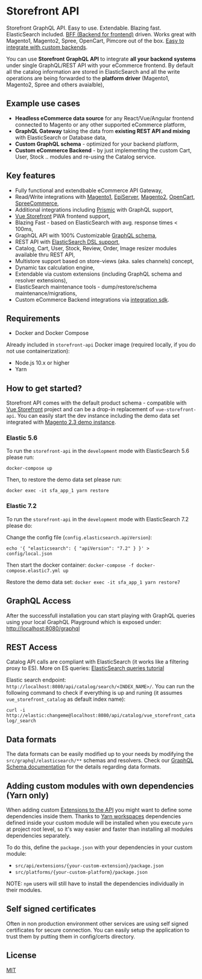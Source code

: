 Storefront API
==============

Storefront GraphQL API. Easy to use. Extendable. Blazing fast. ElasticSearch included. [BFF (Backend for frontend)](https://samnewman.io/patterns/architectural/bff/) driven.
Works great with Magento1, Magento2, Spree, OpenCart, Pimcore out of the box. [Easy to integrate with custom backends](https://github.com/DivanteLtd/storefront-integration-sdk).

You can use **Storefront GraphQL API** to integrate **all your backend systems** under single GraphQL/REST API with your eCommerce frontend.
By default all the catalog information are stored in ElasticSearch and all the write operations are being forwarded to the **platform driver** (Magento1, Magento2, Spree and others avaialble),

## Example use cases

 - **Headless eCommerce data source** for any React/Vue/Angular frontend connected to Magento or any other supported eCommerce platform,
 - **GraphQL Gateway** taking the data from **existing REST API and mixing** with ElasticSearch or Database data,
 - **Custom GraphQL schema** - optimized for your backend platform,
 - **Custom eCommerce Backend** - by just implementing the custom Cart, User, Stock .. modules and re-using the Catalog service.

## Key features

 - Fully functional and extendbable eCommerce API Gateway,
 - Read/Write integrations with [Magento1](https://github.com/DivanteLtd/magento1-vsbridge-indexer), [EpiServer](https://github.com/makingwaves/epi-commerce-to-vue-storefront), [Magento2](https://github.com/DivanteLtd/magento2-vsbridge-indexer), [OpenCart](https://github.com/butopea/vue-storefront-opencart-vsbridge), [SpreeCommerce](https://github.com/spark-solutions/spree2vuestorefront),
 - Additional integrations including [Prismic](https://forum.vuestorefront.io/t/prismic-connector/160) with GraphQL support,
 - [Vue Storefront](https://vuestorefront.io) PWA frontend support,
 - Blazing Fast - based on ElasticSearch with avg. response times < 100ms,
 - GraphQL API with 100% Customizable [GraphQL schema](https://divanteltd.github.io/storefront-api-schema/),
 - REST API with [ElasticSearch DSL support](https://www.elastic.co/guide/en/elasticsearch/reference/current/query-dsl.html),
 - Catalog, Cart, User, Stock, Review, Order, Image resizer modules available thru REST API,
 - Multistore support based on store-views (aka. sales channels) concept,
 - Dynamic tax calculation engine,
 - Extendable via custom extensions (including GraphQL schema and resolver extensions),
 - ElasticSearch maintenance tools - dump/restore/schema maintenance/migrations,
 - Custom eCommerce Backend integrations via [integration sdk](https://github.com/DivanteLtd/storefront-integration-sdk).
 
## Requirements

- Docker and Docker Compose

Already included in `storefront-api` Docker image (required locally, if you do not use containerization):
- Node.js 10.x or higher
- Yarn

## How to get started?

Storefront API comes with the default product schema - compatible with [Vue Storefront](https://github.com/DivanteLtd/vue-storefront) project and can be a drop-in replacement of `vue-storefront-api`. You can easily start the dev instance including the demo data set integrated with [Magento 2.3 demo instance](http://demo-magento2.vuestorefront.io).

### Elastic 5.6

To run the `storefront-api` in the `development` mode with ElasticSearch 5.6 please run:

`docker-compose up`

Then, to restore the demo data set please run:

`docker exec -it sfa_app_1 yarn restore`

### Elastic 7.2

To run the `storefront-api` in the `development` mode with ElasticSearch 7.2 please do:

Change the config file (`config.elasticsearch.apiVersion`):

`echo '{ "elasticsearch": { "apiVersion": "7.2" } }' > config/local.json`

Then start the docker container:
`docker-compose -f docker-compose.elastic7.yml up `

Restore the demo data set:
`docker exec -it sfa_app_1 yarn restore7`

## GraphQL Access

After the successfull installation you can start playing with GraphQL queries using your local GraphQL Playground which is exposed under: [http://localhost:8080/graphql](http://localhost:8080/graphql)

## REST Access
Catalog API calls are compliant with ElasticSearch (it works like a filtering proxy to ES). More on ES queries: [ElasticSearch queries tutorial](http://okfnlabs.org/blog/2013/07/01/elasticsearch-query-tutorial.html)

Elastic search endpoint: `http://localhost:8080/api/catalog/search/<INDEX_NAME>/`. You can run the following command to check if everything is up and runing (it assumes `vue_storefront_catalog` as default index name):

`curl -i http://elastic:changeme@localhost:8080/api/catalog/vue_storefront_catalog/_search`

## Data formats

The data formats can be easily modified up to your needs by modifying the `src/graphql/elasticsearch/**` schemas and resolvers.
Check our [GraphQL Schema documentation](https://divanteltd.github.io/storefront-api-schema/) for the details regarding data formats.

## Adding custom modules with own dependencies (Yarn only)
When adding custom [Extensions to the API](https://github.com/DivanteLtd/vue-storefront/blob/master/doc/Extending%20vue-storefront-api.md) you might want to define some dependencies inside them. Thanks to [Yarn workspaces](https://yarnpkg.com/lang/en/docs/workspaces/) dependencies defined inside your custom module will be installed when you execute `yarn` at project root level, so it's way easier and faster than installing all modules dependencies separately.

To do this, define the `package.json` with your dependencies in your custom module:
- `src/api/extensions/{your-custom-extension}/package.json` 
- `src/platforms/{your-custom-platform}/package.json`

NOTE: `npm` users will still have to install the dependencies individually in their modules.

## Self signed certificates

Often in non production environment other services are using self signed certificates for secure connection.
You can easily setup the application to trust them by putting them in config/certs directory.  

License
-------

[MIT](./LICENSE)
